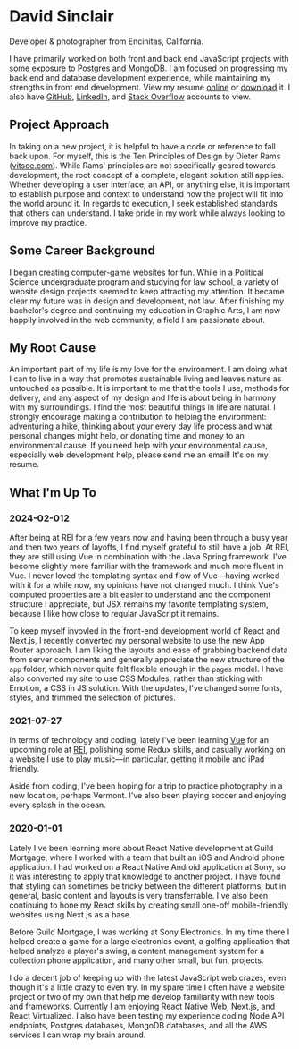 # David Sinclair

Developer & photographer from Encinitas, California.

I have primarily worked on both front and back end JavaScript projects with some exposure to Postgres and MongoDB. I am focused on progressing my back end and database development experience, while maintaining my strengths in front end development. View my resume [online](/resume) or [download](/downloads/David-Sinclair-Resume.pdf) it. I also have [GitHub](https://github.com/sikhote), [LinkedIn](https://www.linkedin.com/in/davidesinclair/), and [Stack Overflow](http://stackoverflow.com/users/1754543/david-sinclair) accounts to view.

## Project Approach

In taking on a new project, it is helpful to have a code or reference to fall back upon. For myself, this is the Ten Principles of Design by Dieter Rams ([vitsoe.com](https://www.vitsoe.com/us/about/good-design)). While Rams' principles are not specifically geared towards development, the root concept of a complete, elegant solution still applies. Whether developing a user interface, an API, or anything else, it is important to establish purpose and context to understand how the project will fit into the world around it. In regards to execution, I seek established standards that others can understand. I take pride in my work while always looking to improve my practice.

## Some Career Background

I began creating computer-game websites for fun. While in a Political Science undergraduate program and studying for law school, a variety of website design projects seemed to keep attracting my attention. It became clear my future was in design and development, not law. After finishing my bachelor's degree and continuing my education in Graphic Arts, I am now happily involved in the web community, a field I am passionate about.

## My Root Cause

An important part of my life is my love for the environment. I am doing what I can to live in a way that promotes sustainable living and leaves nature as untouched as possible. It is important to me that the tools I use, methods for delivery, and any aspect of my design and life is about being in harmony with my surroundings. I find the most beautiful things in life are natural. I strongly encourage making a contribution to helping the environment: adventuring a hike, thinking about your every day life process and what personal changes might help, or donating time and money to an environmental cause. If you need help with your environmental cause, especially web development help, please send me an email! It's on my resume.

## What I'm Up To

### 2024-02-012

After being at REI for a few years now and having been through a busy year and then two years of layoffs, I find myself grateful to still have a job. At REI, they are still using Vue in combination with the Java Spring framework. I've become slightly more familiar with the framework and much more fluent in Vue. I never loved the templating syntax and flow of Vue—having worked with it for a while now, my opinions have not changed much. I think Vue's computed properties are a bit easier to understand and the component structure I appreciate, but JSX remains my favorite templating system, because I like how close to regular JavaScript it remains.

To keep myself invovled in the front-end development world of React and Next.js, I recently converted my personal website to use the new App Router approach. I am liking the layouts and ease of grabbing backend data from server components and generally appreciate the new structure of the `app` folder, which never quite felt flexible enough in the `pages` model. I have also converted my site to use CSS Modules, rather than sticking with Emotion, a CSS in JS solution. With the updates, I've changed some fonts, styles, and trimmed the selection of pictures.

### 2021-07-27

In terms of technology and coding, lately I've been learning [Vue](https://vuejs.org/) for an upcoming role at [REI](https://rei.com), polishing some Redux skills, and casually working on a website I use to play music—in particular, getting it mobile and iPad friendly.

Aside from coding, I've been hoping for a trip to practice photography in a new location, perhaps Vermont. I've also been playing soccer and enjoying every splash in the ocean.

### 2020-01-01

Lately I've been learning more about React Native development at Guild Mortgage, where I worked with a team that built an iOS and Android phone application. I had worked on a React Native Android application at Sony, so it was interesting to apply that knowledge to another project. I have found that styling can sometimes be tricky between the different platforms, but in general, basic content and layouts is very transferrable. I've also been continuing to hone my React skills by creating small one-off mobile-friendly websites using Next.js as a base.

Before Guild Mortgage, I was working at Sony Electronics. In my time there I helped create a game for a large electronics event, a golfing application that helped analyze a player's swing, a content management system for a collection phone application, and many other small, but fun, projects.

I do a decent job of keeping up with the latest JavaScript web crazes, even though it's a little crazy to even try. In my spare time I often have a website project or two of my own that help me develop familiarity with new tools and frameworks. Currently I am enjoying React Native Web, Next.js, and React Virtualized. I also have been testing my experience coding Node API endpoints, Postgres databases, MongoDB databases, and all the AWS services I can wrap my brain around.
